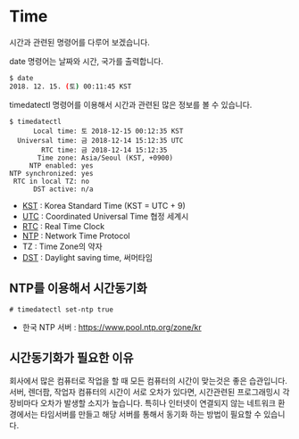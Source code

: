 # Time
시간과 관련된 명령어를 다루어 보겠습니다.

date 명령어는 날짜와 시간, 국가를 출력합니다.
```bash
$ date
2018. 12. 15. (토) 00:11:45 KST
```

timedatectl 명령어를 이용해서 시간과 관련된 많은 정보를 볼 수 있습니다.
```
$ timedatectl
      Local time: 토 2018-12-15 00:12:35 KST
  Universal time: 금 2018-12-14 15:12:35 UTC
        RTC time: 금 2018-12-14 15:12:35
       Time zone: Asia/Seoul (KST, +0900)
     NTP enabled: yes
NTP synchronized: yes
 RTC in local TZ: no
      DST active: n/a
```

- [KST](https://ko.wikipedia.org/wiki/한국_표준시) : Korea Standard Time (KST = UTC + 9)
- [UTC](https://namu.wiki/w/협정%20세계시) : Coordinated Universal Time 협정 세계시
- [RTC](https://ko.wikipedia.org/wiki/실시간_시계) : Real Time Clock
- [NTP](https://ko.wikipedia.org/wiki/네트워크_타임_프로토콜) : Network Time Protocol
- TZ : Time Zone의 약자
- [DST](https://ko.wikipedia.org/wiki/일광_절약_시간제) : Daylight saving time, 써머타임

## NTP를 이용해서 시간동기화
```
# timedatectl set-ntp true
```

- 한국 NTP 서버 : https://www.pool.ntp.org/zone/kr

## 시간동기화가 필요한 이유
회사에서 많은 컴퓨터로 작업을 할 때 모든 컴퓨터의 시간이 맞는것은 좋은 습관입니다.
서버, 렌더팜, 작업자 컴퓨터의 시간이 서로 오차가 있다면,
시간관련된 프로그래밍시 각 장비마다 오차가 발생할 소지가 높습니다.
특히나 인터넷이 연결되지 않는 네트워크 환경에서는 타임서버를 만들고 해당 서버를 통해서 동기화 하는 방법이 필요할 수 있습니다.
